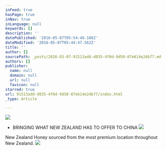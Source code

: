 ```yaml
---
inFeed: true
hasPage: true
inNav: true
inLanguage: null
keywords: []
description: ''
datePublished: '2016-05-07T05:54:49.106Z'
dateModified: '2016-05-07T05:44:47.562Z'
title: ''
author: []
sourcePath: _posts/2016-03-07-91513add-d835-4f0d-9d50-87e614e24b77.md
authors: []
publisher:
  name: null
  domain: null
  url: null
  favicon: null
starred: true
url: 91513add-d835-4f0d-9d50-87e614e24b77/index.html
_type: Article

---
```

![](https://the-grid-user-content.s3-us-west-2.amazonaws.com/e9e6d427-d0fc-4c70-a1db-581e619ac66b.jpg)

* BRINGING WHAT NEW ZEALAND HAS TO OFFER TO CHINA
![](https://the-grid-user-content.s3-us-west-2.amazonaws.com/260f3f8a-45cc-4661-a136-090ca8ccb0cc.jpg)

New Zealand Honey sourced from the most premium location throughout New Zealand. ![](https://the-grid-user-content.s3-us-west-2.amazonaws.com/9a1e2cc5-e12f-4fdb-a7e3-53ffea1c297a.jpg)